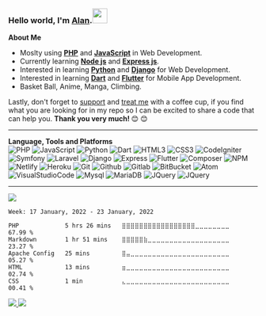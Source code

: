   <h3>Hello world, I'm <a href="https://alanlengkoan.com">Alan</a>.<img src="https://raw.githubusercontent.com/MartinHeinz/MartinHeinz/master/wave.gif"
          width="30px"></h3>

  <b>About Me</b>
  <br>
  <ul>
      <li>Moslty using <b><a href="https://www.php.net/">PHP</a></b> and <b><a href="https://www.javascript.com/">JavaScript</a></b> in Web Development.</li>
      <li>Currently learning <b><a href="https://nodejs.org/">Node js</a></b> and <b><a
                  href="https://expressjs.com/">Express js</a></b>.</li>
      <li>Interested in learning <b><a href="https://www.python.org/">Python</a></b> and <b><a
                  href="https://www.djangoproject.com/">Django</a></b> for Web Development.</li>
      <li>Interested in learning <b><a href="https://dart.dev/">Dart</a></b> and <b><a
                  href="https://flutter.dev/">Flutter</a></b> for Mobile App Development.</li>
      <li>Basket Ball, Anime, Manga, Climbing.</li>
  </ul>
  <p>
      Lastly, don't forget to <a href="https://trakteer.id/alanlengkoan">support</a> and <a
          href="https://saweria.co/alanlengkoan">treat me</a> with a coffee cup, if you find what you are looking for in
      my repo so I can be excited to share a code that can help you. <strong>Thank you very much!
      </strong>&#128522;&nbsp;&#128522;
  </p>

  <hr>

  <b>Language, Tools and Platforms</b>
  <br>
  <img src="https://img.shields.io/badge/php-%23777BB4.svg?&style=for-the-badge&logo=php&logoColor=white" alt="PHP">
  <img src="https://img.shields.io/badge/javascript-%23F7DF1E.svg?&style=for-the-badge&logo=javascript&logoColor=white"
      alt="JavaScript">
  <img src="https://img.shields.io/badge/python-3670A0.svg?&style=for-the-badge&logo=python&logoColor=white"
      alt="Python">
  <img src="https://img.shields.io/badge/dart-%230175C2.svg?&style=for-the-badge&logo=dart&logoColor=white" alt="Dart">
  <img src="https://img.shields.io/badge/html5-%23E34F26.svg?&style=for-the-badge&logo=html5&logoColor=white"
      alt="HTML3">
  <img src="https://img.shields.io/badge/css3-%231572B6.svg?&style=for-the-badge&logo=css3&logoColor=white" alt="CSS3">
  <img src="https://img.shields.io/badge/codeigniter-%23EF4223.svg?&style=for-the-badge&logo=codeigniter&logoColor=white"
      alt="CodeIgniter">
  <img src="https://img.shields.io/badge/symfony-%23000000.svg?&style=for-the-badge&logo=symfony&logoColor=white"
      alt="Symfony">
  <img src="https://img.shields.io/badge/laravel-%23FF2D20.svg?&style=for-the-badge&logo=laravel&logoColor=white"
      alt="Laravel">
  <img src="https://img.shields.io/badge/django-%23092E20.svg?&style=for-the-badge&logo=django&logoColor=white"
      alt="Django">
  <img src="https://img.shields.io/badge/express-%23404d59.svg?&style=for-the-badge&logo=express&logoColor=white"
      alt="Express">
  <img src="https://img.shields.io/badge/flutter-%2302569B.svg?&style=for-the-badge&logo=flutter&logoColor=white"
      alt="Flutter">
  <img src="https://img.shields.io/badge/composer-A52A2A.svg?&style=for-the-badge&logo=composer&logoColor=white"
      alt="Composer">
  <img src="https://img.shields.io/badge/npm-%23000000.svg?&style=for-the-badge&logo=npm&logoColor=white" alt="NPM">
  <img src="https://img.shields.io/badge/netlify-%23000000.svg?&style=for-the-badge&logo=netlify&logoColor=#00C7B7"
      alt="Netlify">
  <img src="https://img.shields.io/badge/heroku-%23430098.svg?&style=for-the-badge&logo=heroku&logoColor=white"
      alt="Heroku">
  <img src="https://img.shields.io/badge/git-%23F05033.svg?&style=for-the-badge&logo=git&logoColor=white" alt="Git">
  <img src="https://img.shields.io/badge/github-%23121011.svg?&style=for-the-badge&logo=github&logoColor=white"
      alt="Github">
  <img src="https://img.shields.io/badge/gitlab-%23181717.svg?&style=for-the-badge&logo=gitlab&logoColor=white"
      alt="Gitlab">
  <img src="https://img.shields.io/badge/bitbucket-%230047B3.svg?&style=for-the-badge&logo=bitbucket&logoColor=white"
      alt="BitBucket">
  <img src="https://img.shields.io/badge/atom-%2366595C.svg?&style=for-the-badge&logo=atom&logoColor=white" alt="Atom">
  <img src="https://img.shields.io/badge/Visual%20Studio%20Code-0078d7.svg?style=for-the-badge&logo=visual-studio-code&logoColor=white"
      alt="VisualStudioCode">
  <img src="https://img.shields.io/badge/mysql-%2300f.svg?style=for-the-badge&logo=mysql&logoColor=white" alt="Mysql">
  <img src="https://img.shields.io/badge/MariaDB-003545?style=for-the-badge&logo=mariadb&logoColor=whit" alt="MariaDB">
  <img src="https://img.shields.io/badge/jquery-%230769AD.svg?style=for-the-badge&logo=jquery&logoColor=white"
      alt="JQuery">
  <img src="https://img.shields.io/badge/bootstrap-%23563D7C.svg?style=for-the-badge&logo=bootstrap&logoColor=white"
      alt="JQuery">

  <hr>

  <img src="https://komarev.com/ghpvc/?username=alanlengkoan&color=blue" />

  <!--START_SECTION:waka-->
```text
Week: 17 January, 2022 - 23 January, 2022

PHP             5 hrs 26 mins   ⣿⣿⣿⣿⣿⣿⣿⣿⣿⣿⣿⣿⣿⣿⣿⣿⣿⣀⣀⣀⣀⣀⣀⣀⣀   67.99 % 
Markdown        1 hr 51 mins    ⣿⣿⣿⣿⣿⣷⣀⣀⣀⣀⣀⣀⣀⣀⣀⣀⣀⣀⣀⣀⣀⣀⣀⣀⣀   23.27 % 
Apache Config   25 mins         ⣿⣤⣀⣀⣀⣀⣀⣀⣀⣀⣀⣀⣀⣀⣀⣀⣀⣀⣀⣀⣀⣀⣀⣀⣀   05.27 % 
HTML            13 mins         ⣶⣀⣀⣀⣀⣀⣀⣀⣀⣀⣀⣀⣀⣀⣀⣀⣀⣀⣀⣀⣀⣀⣀⣀⣀   02.74 % 
CSS             1 min           ⣄⣀⣀⣀⣀⣀⣀⣀⣀⣀⣀⣀⣀⣀⣀⣀⣀⣀⣀⣀⣀⣀⣀⣀⣀   00.41 % 
```
<!--END_SECTION:waka-->

  <a href="https://github.com/alanlengkoan">
      <img src="https://github-readme-stats.vercel.app/api?username=alanlengkoan&show_icons=true&theme=dark" />
  </a>

  <a href="https://github.com/alanlengkoan">
      <img
          src="https://github-readme-stats.vercel.app/api/top-langs/?username=alanlengkoan&layout=compact&theme=dark" />
  </a>